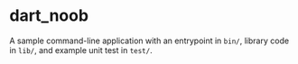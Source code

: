 # dart_noob

A sample command-line application with an entrypoint in `bin/`, library code
in `lib/`, and example unit test in `test/`.
